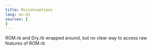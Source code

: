 ```yaml
---
title: Misconceptions
lang: en-US
sources: [
]
---
```


ROM.rb and Dry.rb wrapped around, but no clear way to access raw features of ROM.rb

